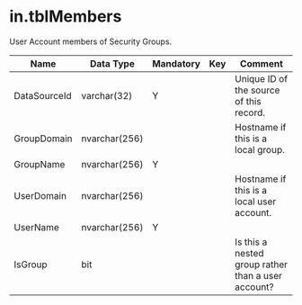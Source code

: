 # in.tblMembers

​User Account members of Security Groups.

| Name         | Data Type     | Mandatory | Key | Comment                                            |
|--------------|---------------|-----------|-----|----------------------------------------------------|
| DataSourc​​eId | varchar(32)   | Y         |     | Unique ID of the source of this record.            |
| GroupDomain  | nvarchar(256) |           |     | Hostname if this is a local group.                 |
| GroupName    | nvarchar(256) | Y         |     |                                                    |
| UserDomain   | nvarchar(256) |           |     | Hostname if this is a local user account.          |
| UserName     | nvarchar(256) | Y         |     |                                                    |
| IsGroup      | bit           |           |     | Is this a nested group rather than a user account? |